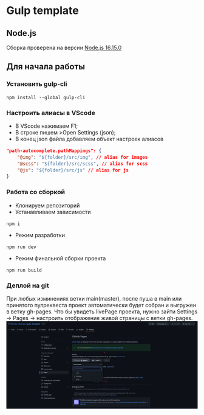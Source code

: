 # Gulp template

## Node.js

Сборка проверена на версии [Node.js 16.15.0](https://nodejs.org/en/)

## Для начала работы

### Установить gulp-cli

```shell
npm install --global gulp-cli
```

### Настроить алиасы в VScode

- В VScode нажимаем F1;
- В строке пишем >Open Settings (json);
- В конец json файла добавляем объект настроек алиасов

```json
"path-autocomplete.pathMappings": {
    "@img": "${folder}/src/img", // alias for images
    "@scss": "${folder}/src/scss", // alias for scss
    "@js": "${folder}/src/js" // alias for js
}
```

### Работа со сборкой

- Клонируем репозиторий
- Устанавливаем зависимости

```shell
npm i
```

- Режим разработки

```shell
npm run dev
```

- Режим финальной сборки проекта

```shell
npm run build
```
### Деплой на git
При любых изминениях ветки main(master), после пуша в main или принятого пулреквеста проект автоматически будет собран и выгружен в ветку gh-pages.
Что бы увидеть livePage проекта, нужно зайти Settings -> Pages -> настроить отображение живой страницы с ветки gh-pages.
 ![GitHub actions settings](./src/files/pages.jpg)
